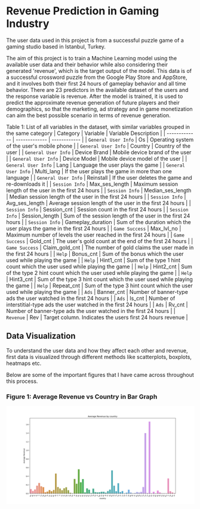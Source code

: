 # Revenue Prediction in Gaming Industry
The user data used in this project is from a successful puzzle game of a gaming studio based in Istanbul, Turkey.

The aim of this project is to train a Machine Learning model using the available user data and their behavior while also considering their generated 'revenue', which is the target output of the model. This data is of a successful crossword puzzle from the Google Play Store and AppStore, and it involves both their first 24 hours of gameplay behavior and all time behavior. There are 23 predictors in the available dataset of the users and the response variable is revenue. After the model is trained, it is used to predict the approximate revenue generation of future players and their demographics, so that the marketing, ad strategy and in game monetization can aim the best possible scenario in terms of revenue generation.


Table 1: List of all variables in the dataset, with similar variables grouped in the same category
| Category  | Variable | Variable Description |
| ------------- | ------------- | ------------ |
| `General User Info`  | Os  | Operating system of the user's mobile phone |
| `General User Info`  | Country  | Country of the user |
| `General User Info`  | Device Brand  | Mobile device brand of the user |
| `General User Info`  | Device Model  | Mobile device model of the user |
| `General User Info`  | Lang  | Language the user plays the game |
| `General User Info`  | Multi_lang  | If the user plays the game in more than one language |
| `General User Info`  | Reinstall  | If the user deletes the game and re-downloads it |
| `Session Info`  | Max_ses_length  | Maximum session length of the user in the first 24 hours |
| `Session Info`  | Median_ses_length  | Median session length of the user in the first 24 hours |
| `Session Info`  | Avg_ses_length  | Average session length of the user in the first 24 hours |
| `Session Info`  | Session_cnt  | Session count in the first 24 hours |
| `Session Info`  | Session_length  | Sum of the session length of the user in the first 24 hours |
| `Session Info`  | Gameplay_duration | Sum of the duration which the user plays the game in  the first 24 hours |
| `Game Success` | Max_lvl_no | Maximum number of levels the user reached in the first 24 hours |
| `Game Success` | Gold_cnt | The user's gold count at the end of the first 24 hours |
| `Game Success` | Claim_gold_cnt | The number of gold claims the user made in the first 24 hours |
| `Help` | Bonus_cnt | Sum of the bonus which the user used while playing the game |
| `Help` | Hint1_cnt | Sum of the type 1 hint count which the user used while playing the game |
| `Help` | Hint2_cnt | Sum of the type 2 hint count which the user used while playing the game |
| `Help` | Hint3_cnt | Sum of the type 3 hint count which the user used while playing the game |
| `Help` | Repeat_cnt | Sum of the type 3 hint count which the user used while playing the game |
| `Ads` | Banner_cnt | Number of banner-type ads the user watched in the first 24 hours |
| `Ads` | Is_cnt | Number of interstitial-type ads the user watched in the first 24 hours |
| `Ads` | Rv_cnt | Number of banner-type ads the user watched in the first 24 hours |
| `Revenue` | Rev | Target column. Indicates the users first 24 hours revenue |

## Data Visualization
To understand the user data and how they affect each other and revenue, first data is visualized through different methods like scatterplots, boxplots, heatmaps etc.

Below are some of the important figures that I have came across throughout this process.
### Figure 1: Average Revenue vs Country in Bar Graph
![Figure 1: Average Revenue vs Country in Bar Graph.](https://github.com/demirelozan/liveOpsGamingUserDataPrediction/blob/main/gamingUserDataFigures/Average%20Revenue%20by%20country.png)

